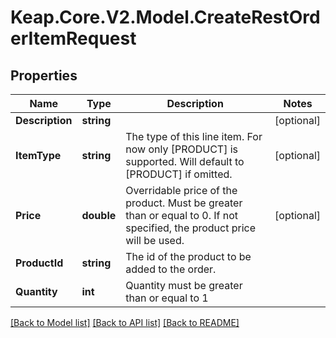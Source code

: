 # Keap.Core.V2.Model.CreateRestOrderItemRequest

## Properties

Name | Type | Description | Notes
------------ | ------------- | ------------- | -------------
**Description** | **string** |  | [optional] 
**ItemType** | **string** | The type of this line item. For now only [PRODUCT] is supported. Will default to [PRODUCT] if omitted. | [optional] 
**Price** | **double** | Overridable price of the product. Must be greater than or equal to 0. If not specified, the product price will be used. | [optional] 
**ProductId** | **string** | The id of the product to be added to the order. | 
**Quantity** | **int** | Quantity must be greater than or equal to 1 | 

[[Back to Model list]](../README.md#documentation-for-models) [[Back to API list]](../README.md#documentation-for-api-endpoints) [[Back to README]](../README.md)

